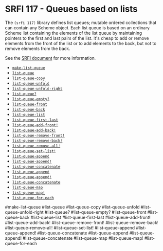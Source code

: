# SRFI 117 - Queues based on lists

The `(srfi 117)` library defines list queues; mutable ordered collections that can contain any Scheme object. Each list queue is based on an ordinary Scheme list containing the elements of the list queue by maintaining pointers to the first and last pairs of the list. It's cheap to add or remove elements from the front of the list or to add elements to the back, but not to remove elements from the back.

See the [SRFI document](http://srfi.schemers.org/srfi-117/srfi-117.html) for more information.

- [`make-list-queue`](#make-list-queue)
- [`list-queue`](#list-queue)
- [`list-queue-copy`](#list-queue-copy)
- [`list-queue-unfold`](#list-queue-unfold)
- [`list-queue-unfold-right`](#list-queue-unfold-right)
- [`list-queue?`](#list-queue-1)
- [`list-queue-empty?`](#list-queue-empty)
- [`list-queue-front`](#list-queue-front)
- [`list-queue-back`](#list-queue-back)
- [`list-queue-list`](#list-queue-list)
- [`list-queue-first-last`](#list-queue-first-last)
- [`list-queue-add-front!`](#list-queue-add-front)
- [`list-queue-add-back!`](#list-queue-add-back)
- [`list-queue-remove-front!`](#list-queue-remove-front)
- [`list-queue-remove-back!`](#list-queue-remove-back)
- [`list-queue-remove-all!`](#list-queue-remove-all)
- [`list-queue-set-list!`](#list-queue-set-list)
- [`list-queue-append`](#list-queue-append)
- [`list-queue-append!`](#list-queue-append-1)
- [`list-queue-concatenate`](#list-queue-concatenate)
- [`list-queue-append`](#list-queue-append)
- [`list-queue-append!`](#list-queue-append-1)
- [`list-queue-concatenate`](#list-queue-concatenate)
- [`list-queue-map`](#list-queue-map)
- [`list-queue-map!`](#list-queue-map-1)
- [`list-queue-for-each`](#list-queue-for-each)

#make-list-queue 
#list-queue
#list-queue-copy
#list-queue-unfold
#list-queue-unfold-right
#list-queue?
#list-queue-empty?
#list-queue-front
#list-queue-back
#list-queue-list
#list-queue-first-last
#list-queue-add-front!
#list-queue-add-back!
#list-queue-remove-front!
#list-queue-remove-back!
#list-queue-remove-all!
#list-queue-set-list!
#list-queue-append
#list-queue-append!
#list-queue-concatenate
#list-queue-append
#list-queue-append!
#list-queue-concatenate
#list-queue-map
#list-queue-map!
#list-queue-for-each
